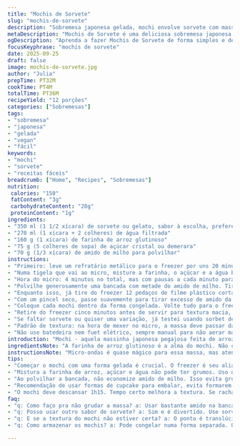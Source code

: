 ```yaml
---
title: "Mochis de Sorvete"
slug: "mochis-de-sorvete"
description: "Sobremesa japonesa gelada, mochi envolve sorvete com massa de arroz glutinoso. Cremosos, macios e fáceis de fazer, combinam textura delicada da massa com o frescor do sorvete. Receita adapta para mochis veganos e sem alérgenos comuns. Passos dispensam forno, uso do micro-ondas e técnicas para modelar. A textura da massa muda da pegajosa para translúcida, sinal de ponto. Sorvete congelado firme assegura montagem simples. Dicas para evitar que grude, manter firmeza, e substituir ingredientes essenciais. Exploração e prática fazem maravilhas com essa delícia muito apreciada no Brasil e no Japão."
metaDescription: "Mochis de Sorvete é uma deliciosa sobremesa japonesa com sorvete. O equilíbrio perfeito entre doçura e frescor."
ogDescription: "Aprenda a fazer Mochis de Sorvete de forma simples e deliciosa. A textura única da massa e o sabor do sorvete são irresistíveis."
focusKeyphrase: "mochis de sorvete"
date: 2025-09-25
draft: false
image: mochis-de-sorvete.jpg
author: "Julia"
prepTime: PT32M
cookTime: PT4M
totalTime: PT36M
recipeYield: "12 porções"
categories: ["Sobremesas"]
tags:
- "sobremesa"
- "japonesa"
- "gelada"
- "vegan"
- "fácil"
keywords:
- "mochi"
- "sorvete"
- "receitas fáceis"
breadcrumb: ["Home", "Recipes", "Sobremesas"]
nutrition: 
 calories: "150"
 fatContent: "3g"
 carbohydrateContent: "28g"
 proteinContent: "1g"
ingredients:
- "350 ml (1 1/2 xícara) de sorvete ou gelato, sabor à escolha, preferencialmente sem lactose"
- "270 ml (1 xícara + 2 colheres) de água filtrada"
- "160 g (1 xícara) de farinha de arroz glutinoso"
- "75 g (5 colheres de sopa) de açúcar cristal ou demerara"
- "70 g (1/3 xícara) de amido de milho para polvilhar"
instructions:
- "Primeiro: leve um refratário metálico para o freezer por uns 20 minutos, precisa estar gelado para modelar o mochi no sorvete. Enquanto isso, com uma colher de sorvete - ideal uns 30 ml - faça 12 bolinhas de sorvete. Guarde direto no congelador pra endurecer bem enquanto monta tudo."
- "Numa tigela que vai ao micro, misture a farinha, o açúcar e a água batendo com fouet até desaparecer os grumos. A mistura vai parecer fina, uniforme. Cubra com filme plástico apertando para grudar na massa, para ela não ressecar."
- "Hora do micro: 4 minutos no total, mas com pausas a cada minuto para mexer energicamente. A chave aqui é mexer pra uniformizar e evitar bolhas. Quando a massa ficar meio translúcida, brilhosa e dando a sensação de grude na colher, está pronta. Ponto de cozimento da farinha de arroz evapora parte da água e limpa a textura arenosa."
- "Polvilhe generosamente uma bancada com metade do amido de milho. Tire a massa ainda quente e grudentinha, cubra com o resto do amido por cima. Com um rolo, abra a massa num retângulo de 30x22 cm +- o tamanho certo para cortar em 12 quadrados de 7x7 cm. Tente não deixar fina demais para não rasgar quando fechar o mochi. Agora, deixe a massa descansar ao ar, coberta com filme, pra esfriar e firmar, cerca de 1h15 minutos. Relaxar a massa evita rachaduras no manuseio."
- "Enquanto isso, já tire do freezer 12 pedaços de filme plástico cortados em quadrados de 15 cm, ideal pra embalar cada mochi. Pegue um molde de cupcake, coloque no freezer por uns 15 minutos - ajuda a manter a forma e não gruda na hora de congelar junto."
- "Com um pincel seco, passe suavemente para tirar excesso de amido da massa, facilita abrir a massa. Pegue um quadrado de massa, coloque no filme plástico, abra fazendo uma concha. Pegue uma bola de sorvete, coloque dentro e feche cuidadosamente, apertando as bordas para tirar o ar - sempre com cuidado para não furar. Se sobrarem bordas, dê uma pinçada pra tirar. Enrole firme no plástico e faça um torcidinho apertado nas pontas para selar bem."
- "Coloque cada mochi dentro da forma congelada. Volte tudo para o freezer no mínimo 3h para a massa firmar junto com o sorvete, ideal pra não derreter na hora de comer."
- "Retire do freezer cinco minutos antes de servir para textura macia, quase derretendo por fora e gelada por dentro. Dica: mochi não pode ficar muito tempo fora, senão forma cristais de gelo."
- "Se faltar sorvete ou quiser uma variação, já testei usando sorbet de frutas vermelhas. Fica vibrante e menos calórico. A farinha de arroz pode ser substituída parcialmente por fécula de mandioca para alterar leveza da massa, mas nunca reduza o açúcar demais, senão a massa perde o brilho e liga mal."
- "Padrão de textura: na hora de mexer no micro, a massa deve passar da fase líquida para brilhante e densamente pegajosa, quase grudando na espátula mas ainda maleável. Ajustes de água se necessários, se ficar muito dura, aumente a água em 10% na próxima vez."
- "Não use batedeira nem fuet elétrico, sempre manual para não aerar massa demais - o resultado fica com bolhas e a textura diferente."
introduction: "Mochi - aquela massinha japonesa pegajosa feita de arroz glutinoso - é um desafio para a cozinha caseira, mas quando envolve sorvete virou paixão. O equilíbrio entre a massa fina e o recheio gelado é fundamental. Depois de muita tentativa e erro, descobri que o micro-ondas é essencial para acertar o ponto da massa, sem passar do cozimento. A textura final tem que ser translúcida e quase grudenta, como cola fresca. E o sorvete jamais direto da geladeira, precisa estar congelado e firme para não desmontar na hora de fechar o mochi. Esse método evita forno, prende o sorvete na massa e é versão vegana fácil. Trocar o sorvete por sorbet adiciona frescor e menos gordura. Uma brincadeira com sabores e texturas que vale a paciência para dominar."
ingredientsNote: "A farinha de arroz glutinoso é a alma do mochi. Não confunda com farinhas de arroz normais. Dá aquela textura elástica, colante. Se não encontrar, o arroz glutinoso cru pode ser comprado em lojas asiáticas e moído caseiro ou substituído parcialmente com fécula de mandioca. O amido de milho polvilhado evita que a massa grude na bancada e nas mãos, essencial para essa etapa delicada. No lugar de açúcar cristal, use açúcar demerara sem problema, ele deixa o sabor mais profundo e menos doce, suficiente para dar brilho à massa. O sorvete pode ser vegano; já usei sorvete de coco e sorbet de fruta, ficou ótimo. Água filtrada é recomendada para não interferir na textura."
instructionsNote: "Micro-ondas é quase mágico para essa massa, mas atenção para não cozinhar demais e deixar-a seca e quebradiça. Mexa a cada minuto para garantir que cozinha por igual. A textura correta é translúcida e brilhante, não opaca. Abrir a massa com amido suficiente evita que grude, mas cuidado para não exagerar e secar a massa. Modelar os mochi quando a massa estiver fria facilita, massa quente estica mas rasga fácil; massa fria é maleável, só não muito dura. Usar filme plástico na montagem ajuda a manter a forma e separar mochi um do outro ao congelar. No congelador, use uma forma gelada para evitar que os mochis grudem uns nos outros e manter a forma redonda. Deixar amolecer cinco minutos antes de servir melhora a sensação na boca. Se a massa rachar durante o processo, é sinal que faltou água na receita ou que a massa ressecou, tente umedecer levemente e envolver em filme plástico para guardar."
tips:
- "Começar o mochi com uma forma gelada é crucial. O freezer é seu aliado. Deixe o refratário por 20 minutos. Isso evita que grude durante a modelagem. Sorvete precisa estar firme. Se não, derrete. Uma bola de sorvete deve ter 30 ml. Quantidade exata garante porções iguais."
- "Mistura a farinha de arroz, açúcar e água não pode ter grumos. Uso do fouet é essencial. Mistura uniforme ajuda a textura final. Cubra bem com filme plástico. Previne secagem. Micro-ondas cuidar para não secar a massa. A cada minuto volta e mexe. É o segredinho do ponto."
- "Ao polvilhar a bancada, não economize amido de milho. Isso evita grudar. Massas bem abertas devem ser maleáveis. Não umedecidas demais. Massinha mole tira da forma ao fechar e rasga. Olho em formatos: 30x22 cm. Isso evita quedas durante modelagem."
- "Recomendação de usar formas de cupcake para embalar, evita formarem cristais. E aquele toque com pincel seco facilita. Arejamento das bordas tira ar e sela o mochi. Feche bem o plástico. Prego isso com força nas pontas. Não saia por aí montando direto no freezer."
- "O mochi deve descansar 1h15. Tempo certo melhora a textura. Se rachar, sinal de massa ressecada. Ou muita pressão. Melhor refrescar com água. Um truque: reduzir o açúcar deixa o brilho. Ou usar sorbet de frutas no lugar do sorvete. Menos calorias e frescor total."
faq:
- "q: Como faço pra não grudar a massa? a: Usar bastante amido na bancada é fundamental. Sempre polvilhar. Massa quente rasga fácil. Ao tocar, se grudar, é sinal de erro na mistura ou temperatura errada."
- "q: Posso usar outro sabor de sorvete? a: Sim e é divertido. Use sorvete vegano. Ou troque por sorbet de frutas. Gosto muito de usar os de frutas vermelhas. Mais leve e vibrante. Mas cuidado com a consistência. Frio é tudo."
- "q: E se a textura do mochi não estiver certa? a: O ponto é translúcido e pegajoso. Fica quase grudando na espátula. Se ficou muito dura, ajuste o próximo com mais água. Mas sempre teste a umidade. Não se esqueça: a farinha é especial."
- "q: Como armazenar os mochis? a: Pode congelar numa forma separada. Ou colocar em filme plástico. Evita que grudem. Importantíssimo é que não fiquem fora muito tempo. Se não, fica com cristais de gelo. Isso é um problema comum."

---
```

